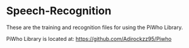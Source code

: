 # Speech-Recognition

These are the training and recognition files for using the PiWho Library.

PiWho Library is located at:  https://github.com/Adirockzz95/Piwho

